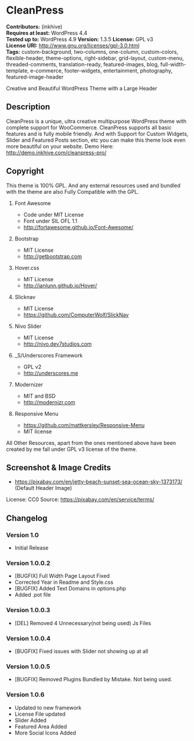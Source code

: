# CleanPress

**Contributors:** (inkhive)  
**Requires at least:** WordPress 4.4  
**Tested up to:** WordPress 4.9
**Version:** 1.3.5
**License:** GPL v3  
**License URI:** http://www.gnu.org/licenses/gpl-3.0.html  
**Tags:** custom-background, two-columns, one-column, custom-colors, flexible-header, theme-options, right-sidebar, grid-layout, custom-menu, threaded-comments, translation-ready, featured-images, blog, full-width-template, e-commerce, footer-widgets, entertainment, photography, featured-image-header

Creative and Beautiful WordPress Theme with a Large Header

## Description

CleanPress is a unique, ultra creative multipurpose WordPress theme with complete support for WooCommerce. CleanPress supports all basic features and is fully mobile friendly. And with Support for Custom Widgets, Slider and Featured Posts section, etc you can make this theme look even more beautiful on your website. 
Demo Here: http://demo.inkhive.com/cleanpress-pro/


## Copyright


This theme is 100% GPL. And any external resources used and bundled with the theme are also Fully Compatible with the GPL.

1. Font Awesome
	- Code under MIT License
	- Font under SIL OFL 1.1 
	- http://fortawesome.github.io/Font-Awesome/
	
2. Bootstrap
	- MIT License
	- http://getbootstrap.com
	
3. Hover.css
	- MIT License
	- http://ianlunn.github.io/Hover/
	
4. Slicknav
	- MIT License
	- https://github.com/ComputerWolf/SlickNav

5. Nivo Slider
	- MIT License
	- http://nivo.dev7studios.com
	
7. _S/Underscores Framework
	- GPL v2
	- http://underscores.me

7. Modernizer 			
	- MIT and BSD
	- http://modernizr.com
	
8. Responsive Menu
	- https://github.com/mattkersley/Responsive-Menu
	- MIT license
	
All Other Resources, apart from the ones mentioned above have been created by me fall under GPL v3 license of the theme.	

## Screenshot & Image Credits

* https://pixabay.com/en/jetty-beach-sunset-sea-ocean-sky-1373173/ (Default Header Image)

License: CC0
Source: https://pixabay.com/en/service/terms/	

## Changelog

### Version 1.0

* Initial Release
	
### Version 1.0.0.2

* [BUGFIX] Full Width Page Layout Fixed	
* Corrected Year in Readme and Style.css
* [BUGFIX] Added Text Domains in options.php
* Added .pot file
	
### Version 1.0.0.3

* [DEL] Removed 4 Unnecessary(not being used) Js Files
	
### Version 1.0.0.4

* [BUGFIX] Fixed issues with Slider not showing up	at all
	
### Version 1.0.0.5
	
* [BUGFIX] Removed Plugins Bundled by Mistake. Not being used.

### Version 1.0.6

* Updated to new framework
* License File updated
* Slider Added
* Featured Area Added
* More Social Icons Added
